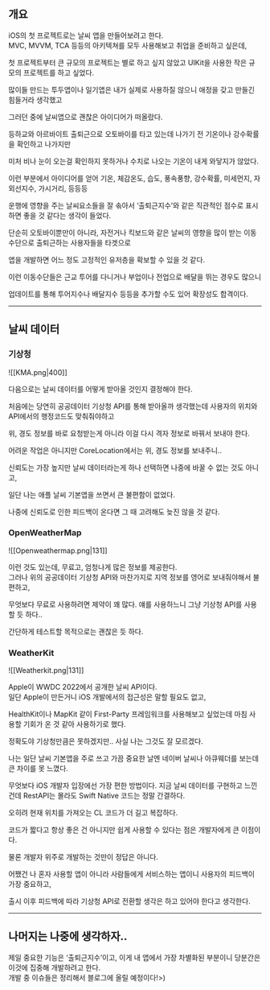 ## 개요

iOS의 첫 프로젝트로는 날씨 앱을 만들어보려고 한다.  
MVC, MVVM, TCA 등등의 아키텍쳐를 모두 사용해보고 취업을 준비하고 싶은데,

첫 프로젝트부터 큰 규모의 프로젝트는 별로 하고 싶지 않았고 UIKit을 사용한 작은 규모의 프로젝트를 하고 싶었다.

많이들 만드는 투두앱이나 일기앱은 내가 실제로 사용하질 않으니 애정을 갖고 만들긴 힘들거라 생각했고

그러던 중에 날씨앱으로 괜찮은 아이디어가 떠올랐다.

등하교와 아르바이트 출퇴근으로 오토바이를 타고 있는데 나가기 전 기온이나 강수확률을 확인하고 나가지만

미처 비나 눈이 오는걸 확인하지 못하거나 수치로 나오는 기온이 내게 와닿지가 않았다.

이런 부분에서 아이디어를 얻어 기온, 체감온도, 습도, 풍속풍향, 강수확률, 미세먼지, 자외선지수, 가시거리, 등등등

운행에 영향을 주는 날씨요소들을 잘 솎아서 ‘출퇴근지수’와 같은 직관적인 점수로 표시하면 좋을 것 같다는 생각이 들었다.

단순히 오토바이뿐만이 아니라, 자전거나 킥보드와 같은 날씨의 영향을 많이 받는 이동수단으로 출퇴근하는 사용자들을 타겟으로

앱을 개발하면 어느 정도 고정적인 유저층을 확보할 수 있을 것 같다.

이런 이동수단들은 근교 투어를 다니거나 부업이나 전업으로 배달을 뛰는 경우도 많으니

업데이트를 통해 투어지수나 배달지수 등등을 추가할 수도 있어 확장성도 합격이다.

---

## 날씨 데이터

### 기상청

![[KMA.png|400]]

다음으로는 날씨 데이터를 어떻게 받아올 것인지 결정해야 한다.

처음에는 당연히 공공데이터 기상청 API를 통해 받아올까 생각했는데 사용자의 위치와 API에서의 행정코드도 맞춰줘야하고

위, 경도 정보를 바로 요청받는게 아니라 이걸 다시 격자 정보로 바꿔서 보내야 한다.

어려운 작업은 아니지만 CoreLocation에서는 위, 경도 정보를 보내주니..

신뢰도는 가장 높지만 날씨 데이터라는게 하나 선택하면 나중에 바꿀 수 없는 것도 아니고,

일단 나는 애플 날씨 기본앱을 쓰면서 큰 불편함이 없었다.

나중에 신뢰도로 인한 피드백이 온다면 그 때 고려해도 늦진 않을 것 같다.

### OpenWeatherMap 

![[Openweathermap.png|131]]

이런 것도 있는데, 무료고, 엄청나게 많은 정보를 제공한다.  
그러나 위의 공공데이터 기상청 API와 마찬가지로 지역 정보를 영어로 보내줘야해서 불편하고,

무엇보다 무료로 사용하려면 제약이 꽤 많다. 얘를 사용하느니 그냥 기상청 API를 사용할 듯 하다..

간단하게 테스트할 목적으로는 괜찮은 듯 하다.

### WeatherKit

![[Weatherkit.png|131]]

Apple이 WWDC 2022에서 공개한 날씨 API이다.  
일단 Apple이 만든거니 iOS 개발에서의 접근성은 말할 필요도 없고,

HealthKit이나 MapKit 같이 First-Party 프레임워크를 사용해보고 싶었는데 마침 사용할 기회가 온 것 같아 사용하기로 했다.

정확도야 기상청만큼은 못하겠지만.. 사실 나는 그것도 잘 모르겠다.

나는 일단 날씨 기본앱을 주로 쓰고 가끔 중요한 날엔 네이버 날씨나 아큐웨더를 보는데 큰 차이를 못 느꼈다.

무엇보다 iOS 개발자 입장에선 가장 편한 방법이다. 지금 날씨 데이터를 구현하고 느낀건데 RestAPI는 몰라도 Swift Native 코드는 정말 간결하다.

오히려 현재 위치를 가져오는 CL 코드가 더 길고 복잡하다.

코드가 짧다고 항상 좋은 건 아니지만 쉽게 사용할 수 있다는 점은 개발자에게 큰 이점이다.

물론 개발자 위주로 개발하는 것만이 정답은 아니다.

어쨌건 나 혼자 사용할 앱이 아니라 사람들에게 서비스하는 앱이니 사용자의 피드백이 가장 중요하고,

출시 이후 피드백에 따라 기상청 API로 전환할 생각은 하고 있어야 한다고 생각한다.

---

## 나머지는 나중에 생각하자..

제일 중요한 기능은 ‘출퇴근지수’이고, 이게 내 앱에서 가장 차별화된 부분이니 당분간은 이것에 집중해 개발하려고 한다.  
개발 중 이슈들은 정리해서 블로그에 올릴 예정이다!>)